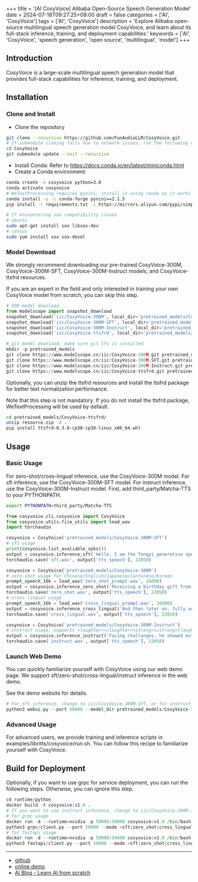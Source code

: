 +++
title = '[AI CosyVoice] Alibaba Open-Source Speech Generation Model'
date = 2024-07-18T09:27:25+08:00
draft = false
categories = ['AI', 'CosyVoice']
tags = ['AI', 'CosyVoice']
description = 'Explore Alibaba open-source multilingual speech generation model CosyVoice, and learn about its full-stack inference, training, and deployment capabilities.'
keywords = ['AI', 'CosyVoice', 'speech generation', 'open source', 'multilingual', 'model']
+++

## Introduction

CosyVoice is a large-scale multilingual speech generation model that provides full-stack capabilities for inference, training, and deployment.

## Installation
### Clone and Install

- Clone the repository
```bash
git clone --recursive https://github.com/FunAudioLLM/CosyVoice.git
# If submodule cloning fails due to network issues, run the following command until successful
cd CosyVoice
git submodule update --init --recursive
```
- Install Conda: Refer to https://docs.conda.io/en/latest/miniconda.html
- Create a Conda environment:
```bash
conda create -n cosyvoice python=3.8
conda activate cosyvoice
# WeTextProcessing requires pynini, install it using conda as it works across all platforms.
conda install -y -c conda-forge pynini==2.1.5
pip install -r requirements.txt -i https://mirrors.aliyun.com/pypi/simple/ --trusted-host=mirrors.aliyun.com

# If encountering sox compatibility issues
# ubuntu
sudo apt-get install sox libsox-dev
# centos
sudo yum install sox sox-devel
```
### Model Download
We strongly recommend downloading our pre-trained CosyVoice-300M, CosyVoice-300M-SFT, CosyVoice-300M-Instruct models, and CosyVoice-ttsfrd resources.

If you are an expert in the field and only interested in training your own CosyVoice model from scratch, you can skip this step.

```python
# SDK model download
from modelscope import snapshot_download
snapshot_download('iic/CosyVoice-300M', local_dir='pretrained_models/CosyVoice-300M')
snapshot_download('iic/CosyVoice-300M-SFT', local_dir='pretrained_models/CosyVoice-300M-SFT')
snapshot_download('iic/CosyVoice-300M-Instruct', local_dir='pretrained_models/CosyVoice-300M-Instruct')
snapshot_download('iic/CosyVoice-ttsfrd', local_dir='pretrained_models/CosyVoice-ttsfrd')
```

```python
# git model download, make sure git lfs is installed
mkdir -p pretrained_models
git clone https://www.modelscope.cn/iic/CosyVoice-300M.git pretrained_models/CosyVoice-300M
git clone https://www.modelscope.cn/iic/CosyVoice-300M-SFT.git pretrained_models/CosyVoice-300M-SFT
git clone https://www.modelscope.cn/iic/CosyVoice-300M-Instruct.git pretrained_models/CosyVoice-300M-Instruct
git clone https://www.modelscope.cn/iic/CosyVoice-ttsfrd.git pretrained_models/CosyVoice-ttsfrd
```

Optionally, you can unzip the ttsfrd resources and install the ttsfrd package for better text normalization performance.

Note that this step is not mandatory. If you do not install the ttsfrd package, WeTextProcessing will be used by default.

```bash
cd pretrained_models/CosyVoice-ttsfrd/
unzip resource.zip -d .
pip install ttsfrd-0.3.6-cp38-cp38-linux_x86_64.whl
```

## Usage
### Basic Usage

For zero-shot/cross-lingual inference, use the CosyVoice-300M model. For sft inference, use the CosyVoice-300M-SFT model. For instruct inference, use the CosyVoice-300M-Instruct model. First, add third_party/Matcha-TTS to your PYTHONPATH.

```bash
export PYTHONPATH=third_party/Matcha-TTS
```

```python
from cosyvoice.cli.cosyvoice import CosyVoice
from cosyvoice.utils.file_utils import load_wav
import torchaudio

cosyvoice = CosyVoice('pretrained_models/CosyVoice-300M-SFT')
# sft usage
print(cosyvoice.list_avaliable_spks())
output = cosyvoice.inference_sft('Hello, I am the Tongyi generative speech model, how can I assist you?', 'Chinese Female')
torchaudio.save('sft.wav', output['tts_speech'], 22050)

cosyvoice = CosyVoice('pretrained_models/CosyVoice-300M')
# zero-shot usage for Chinese/English/Japanese/Cantonese/Korean
prompt_speech_16k = load_wav('zero_shot_prompt.wav', 16000)
output = cosyvoice.inference_zero_shot('Receiving a birthday gift from a friend far away, the unexpected surprise and heartfelt wishes filled my heart with sweet joy, and a smile bloomed like a flower.', 'I hope you can do even better than me.', prompt_speech_16k)
torchaudio.save('zero_shot.wav', output['tts_speech'], 22050)
# cross-lingual usage
prompt_speech_16k = load_wav('cross_lingual_prompt.wav', 16000)
output = cosyvoice.inference_cross_lingual('And then later on, fully acquiring that company. So keeping management in line, interest in line with the asset that\'s coming into the family is a reason why sometimes we don\'t buy the whole thing.', prompt_speech_16k)
torchaudio.save('cross_lingual.wav', output['tts_speech'], 22050)

cosyvoice = CosyVoice('pretrained_models/CosyVoice-300M-Instruct')
# instruct usage, supports <laughter></laughter><strong></strong>[laughter][breath]
output = cosyvoice.inference_instruct('Facing challenges, he showed extraordinary <strong>courage</strong> and <strong>wisdom</strong>.', 'Chinese Male', 'Theo \'Crimson\', is a fiery, passionate rebel leader. Fights with fervor for justice, but struggles with impulsiveness.')
torchaudio.save('instruct.wav', output['tts_speech'], 22050)
```

### Launch Web Demo

You can quickly familiarize yourself with CosyVoice using our web demo page. We support sft/zero-shot/cross-lingual/instruct inference in the web demo.

See the demo website for details.

```python
# For sft inference, change to iic/CosyVoice-300M-SFT, or for instruct inference, change to iic/CosyVoice-300M-Instruct
python3 webui.py --port 50000 --model_dir pretrained_models/CosyVoice-300M
```

### Advanced Usage

For advanced users, we provide training and inference scripts in examples/libritts/cosyvoice/run.sh. You can follow this recipe to familiarize yourself with CosyVoice.

## Build for Deployment

Optionally, if you want to use grpc for service deployment, you can run the following steps. Otherwise, you can ignore this step.

```python
cd runtime/python
docker build -t cosyvoice:v1.0 .
# If you want to use instruct inference, change to iic/CosyVoice-300M-Instruct
# for grpc usage
docker run -d --runtime=nvidia -p 50000:50000 cosyvoice:v1.0 /bin/bash -c "cd /opt/CosyVoice/CosyVoice/runtime/python/grpc && python3 server.py --port 50000 --max_conc 4 --model_dir iic/CosyVoice-300M && sleep infinity"
python3 grpc/client.py --port 50000 --mode <sft|zero_shot|cross_lingual|instruct>
# for fastapi usage
docker run -d --runtime=nvidia -p 50000:50000 cosyvoice:v1.0 /bin/bash -c "cd /opt/CosyVoice/CosyVoice/runtime/python/fastapi && MODEL_DIR=iic/CosyVoice-300M fastapi dev --port 50000 server.py && sleep infinity"
python3 fastapi/client.py --port 50000 --mode <sft|zero_shot|cross_lingual|instruct>
```

---

- [github](https://github.com/FunAudioLLM/CosyVoice)
- [online demo](https://www.modelscope.cn/studios/iic/CosyVoice-300M)
- [AI Blog - Learn AI from scratch](https://ai-blog.aihub2022.top/post/ai-cosyvoice-intro/)
<!-- - [AI Blog - Learn AI from scratch](...) -->
<!-- - [WeChat Public Account - Learn AI from scratch](...) -->
<!-- - [CSDN - Learn AI from scratch](...) -->
<!-- - [Juejin - Learn AI from scratch](...) -->
<!-- - [Zhihu - Learn AI from scratch](...) -->
<!-- - [Alibaba Cloud - Learn AI from scratch](...) -->
<!-- - [Tencent Cloud - Learn AI from scratch](...) -->

